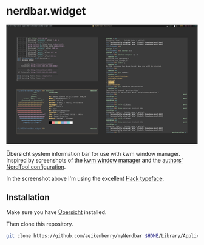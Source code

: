 # nerdbar.widget

![Screenshot](screenshot.png)

Übersicht system information bar for use with kwm window manager. Inspired by screenshots of the [kwm window manager](https://github.com/koekeishiya/kwm) and the [authors' NerdTool configuration](https://github.com/koekeishiya/kwm/issues/8#issuecomment-166608067).

In the screenshot above I'm using the excellent [Hack typeface](https://github.com/chrissimpkins/hack).

## Installation

Make sure you have [Übersicht](http://tracesof.net/uebersicht/) installed.

Then clone this repository.

```bash
git clone https://github.com/aeikenberry/myNerdbar $HOME/Library/Application\ Support/Übersicht/widgets/nerdbar.widget
```

